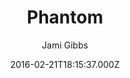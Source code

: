 ---
layout: JamstackTheme
title: Phantom
github: https://github.com/jamigibbs/phantom
demo: https://jamigibbs.com
author: Jami Gibbs
ssg: Jekyll
date: 2016-02-21T18:15:37.000Z
description: A minimalist, responsive portfolio theme for Jekyll with Bootstrap
stale: true
---